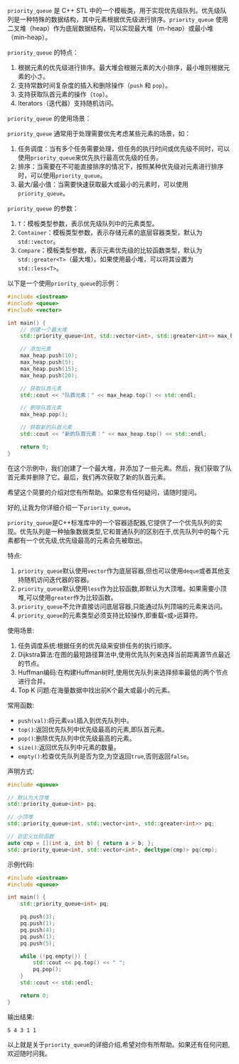 `priority_queue` 是 C++ STL 中的一个模板类，用于实现优先级队列。优先级队列是一种特殊的数据结构，其中元素根据优先级进行排序。`priority_queue` 使用二叉堆（heap）作为底层数据结构，可以实现最大堆（m-heap）或最小堆（min-heap）。

`priority_queue` 的特点：

1. 根据元素的优先级进行排序。最大堆会根据元素的大小排序，最小堆则根据元素的小さ。
2. 支持常数时间复杂度的插入和删除操作（`push` 和 `pop`）。
3. 支持获取队首元素的操作（`top`）。
4. Iterators（迭代器）支持随机访问。

`priority_queue` 的使用场景：

`priority_queue` 通常用于处理需要优先考虑某些元素的场景，如：

1. 任务调度：当有多个任务需要处理，但任务的执行时间或优先级不同时，可以使用`priority_queue`来优先执行最高优先级的任务。
2. 排序：当需要在不可能直接排序的情况下，按照某种优先级对元素进行排序时，可以使用`priority_queue`。
3. 最大/最小值：当需要快速获取最大或最小的元素时，可以使用`priority_queue`。

`priority_queue` 的参数：

1. `T`：模板类型参数，表示优先级队列中的元素类型。
2. `Container`：模板类型参数，表示存储元素的底层容器类型，默认为 `std::vector`。
3. `Compare`：模板类型参数，表示元素优先级的比较函数类型，默认为 `std::greater<T>`（最大堆）。如果使用最小堆，可以将其设置为 `std::less<T>`。

以下是一个使用`priority_queue`的示例：
```cpp
#include <iostream>
#include <queue>
#include <vector>

int main() {
    // 创建一个最大堆
    std::priority_queue<int, std::vector<int>, std::greater<int>> max_heap;

    // 添加元素
    max_heap.push(10);
    max_heap.push(5);
    max_heap.push(15);
    max_heap.push(20);

    // 获取队首元素
    std::cout << "队首元素：" << max_heap.top() << std::endl;

    // 删除队首元素
    max_heap.pop();

    // 获取新的队首元素
    std::cout << "新的队首元素：" << max_heap.top() << std::endl;

    return 0;
}
```
在这个示例中，我们创建了一个最大堆，并添加了一些元素。然后，我们获取了队首元素并删除了它。最后，我们再次获取了新的队首元素。

希望这个简要的介绍对您有所帮助。如果您有任何疑问，请随时提问。

好的,让我为你详细介绍一下`priority_queue`。

`priority_queue`是C++标准库中的一个容器适配器,它提供了一个优先队列的实现。优先队列是一种抽象数据类型,它和普通队列的区别在于,优先队列中的每个元素都有一个优先级,优先级最高的元素会先被取出。

特点:
1. `priority_queue`默认使用`vector`作为底层容器,但也可以使用`deque`或者其他支持随机访问迭代器的容器。
2. `priority_queue`默认使用`less`作为比较函数,即默认为大顶堆。如果需要小顶堆,可以使用`greater`作为比较函数。
3. `priority_queue`不允许直接访问底层容器,只能通过队列顶端的元素来访问。
4. `priority_queue`的元素类型必须支持比较操作,即重载`<`或`>`运算符。

使用场景:
1. 任务调度系统:根据任务的优先级来安排任务的执行顺序。
2. Dijkstra算法:在图的最短路径算法中,使用优先队列来选择当前距离源节点最近的节点。
3. Huffman编码:在构建Huffman树时,使用优先队列来选择频率最低的两个节点进行合并。
4. Top K 问题:在海量数据中找出前K个最大或最小的元素。

常用函数:
- `push(val)`:将元素`val`插入到优先队列中。
- `top()`:返回优先队列中优先级最高的元素,即队首元素。
- `pop()`:删除优先队列中优先级最高的元素。
- `size()`:返回优先队列中元素的数量。
- `empty()`:检查优先队列是否为空,为空返回`true`,否则返回`false`。

声明方式:
```cpp
#include <queue>

// 默认为大顶堆
std::priority_queue<int> pq;

// 小顶堆
std::priority_queue<int, std::vector<int>, std::greater<int>> pq;

// 自定义比较函数
auto cmp = [](int a, int b) { return a > b; };
std::priority_queue<int, std::vector<int>, decltype(cmp)> pq(cmp);
```

示例代码:
```cpp
#include <iostream>
#include <queue>

int main() {
    std::priority_queue<int> pq;

    pq.push(3);
    pq.push(1);
    pq.push(4);
    pq.push(1);
    pq.push(5);

    while (!pq.empty()) {
        std::cout << pq.top() << " ";
        pq.pop();
    }
    std::cout << std::endl;

    return 0;
}
```

输出结果:
```
5 4 3 1 1
```

以上就是关于`priority_queue`的详细介绍,希望对你有所帮助。如果还有任何问题,欢迎随时问我。
